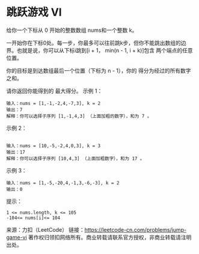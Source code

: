# 跳跃游戏 VI
给你一个下标从 0 开始的整数数组 nums和一个整数 k。

一开始你在下标0处。每一步，你最多可以往前跳k步，但你不能跳出数组的边界。也就是说，你可以从下标i跳到[i + 1， min(n - 1, i + k)]包含 两个端点的任意位置。

你的目标是到达数组最后一个位置（下标为 n - 1），你的 得分为经过的所有数字之和。

请你返回你能得到的 最大得分。
示例 1：
```text
输入：nums = [1,-1,-2,4,-7,3], k = 2
输出：7
解释：你可以选择子序列 [1,-1,4,3] （上面加粗的数字），和为 7 。
```

示例 2：
```text

输入：nums = [10,-5,-2,4,0,3], k = 3
输出：17
解释：你可以选择子序列 [10,4,3] （上面加粗数字），和为 17 。
```
示例 3：
```text
输入：nums = [1,-5,-20,4,-1,3,-6,-3], k = 2
输出：0
```

提示：
```text
1 <= nums.length, k <= 105
-104<= nums[i]<= 104
```
来源：力扣（LeetCode）
链接：https://leetcode-cn.com/problems/jump-game-vi
著作权归领扣网络所有。商业转载请联系官方授权，非商业转载请注明出处。
